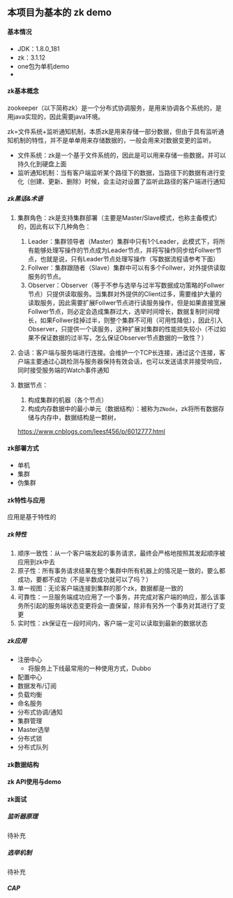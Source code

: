 ## 本项目为基本的 zk demo

#### 基本情况
* JDK：1.8.0_181
* zk：3.1.12
* one包为单机demo
* 

#### zk基本概念

zookeeper（以下简称zk）是一个分布式协调服务，是用来协调各个系统的，是用java实现的，因此需要java环境。

zk=文件系统+监听通知机制，本质zk是用来存储一部分数据，但由于具有监听通知机制的特性，并不是单单用来存储数据的，一般会用来对数据变更的监听。



* 文件系统：zk是一个基于文件系统的，因此是可以用来存储一些数据，并可以持久化到硬盘上面
* 监听通知机制：当有客户端监听某个路径下的数据，当路径下的数据有进行变化（创建、更新、删除）时候，会主动对设置了监听此路径的客户端进行通知

##### zk黑话&术语

1. 集群角色：zk是支持集群部署（主要是Master/Slave模式，也称主备模式）的，因此有以下几种角色：

   1. Leader：集群领导者（Master）集群中只有1个Leader，此模式下，将所有能够处理写操作的节点成为Leader节点，并将写操作同步给Follwer节点，也就是说，只有Leader节点处理写操作（写数据流程请参考下面）
   2. Follwer：集群跟随者（Slave）集群中可以有多个Follwer，对外提供读取服务的节点。
   3. Observer：Observer（等于不参与选举与过半写数据成功策略的Follwer节点）只提供读取服务。当集群对外提供的Client过多，需要维护大量的读取服务，因此需要扩展Follwer节点进行读服务操作，但是如果直接宽展Follwer节点，则必定会造成集群过大，选举时间增长，数据复制时间增长，如果Follwer挂掉过半，则整个集群不可用（可用性降低），因此引入Observer，只提供一个读服务，这种扩展对集群的性能损失较小（不过如果不保证数据的过半写，怎么保证Observer节点数据的一致性？）

2. 会话：客户端与服务端进行连接。会维护一个TCP长连接，通过这个连接，客户端主要通过心跳检测与服务器保持有效会话，也可以发送请求并接受响应，同时接受服务端的Watch事件通知

3. 数据节点：

   1. 构成集群的机器（各个节点）
   2. 构成内存数据中的最小单元（数据结构）：被称为`ZNode`，zk将所有数据存储与内存中，数据结构是一颗树，

   https://www.cnblogs.com/leesf456/p/6012777.html

#### zk部署方式

* 单机
* 集群
* 伪集群

#### zk特性与应用

应用是基于特性的

##### zk特性

1. 顺序一致性：从一个客户端发起的事务请求，最终会严格地按照其发起顺序被应用到zk中去
2. 原子性：所有事务请求结果在整个集群中所有机器上的情况是一致的，要么都成功，要都不成功（不是半数成功就可以了吗？）
3. 单一视图：无论客户端连接到集群的那个zk，数据都是一致的
4. 可靠性：一旦服务端成功应用了一个事务，并完成对客户端的响应，那么该事务所引起的服务端状态变更将会一直保留，除非有另外一个事务对其进行了变更
5. 实时性：zk保证在一段时间内，客户端一定可以读取到最新的数据状态

##### zk应用

* 注册中心
  * 将服务上下线最常用的一种使用方式，Dubbo
* 配置中心
* 数据发布/订阅
* 负载均衡
* 命名服务
* 分布式协调/通知
* 集群管理
* Master选举
* 分布式锁
* 分布式队列

#### zk数据结构

#### zk API使用与demo



#### zk面试

##### 监听器原理

待补充

##### 选举机制

待补充

##### CAP



